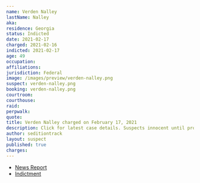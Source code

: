 ```yaml
---
name: Verden Nalley
lastName: Nalley
aka:
residence: Georgia
status: Indicted
date: 2021-02-17
charged: 2021-02-16
indicted: 2021-02-17
age: 49
occupation:
affiliations:
jurisdiction: Federal
image: /images/preview/verden-nalley.png
suspect: verden-nalley.png
booking: verden-nalley.png
courtroom:
courthouse:
raid:
perpwalk:
quote:
title: Verden Nalley charged on February 17, 2021
description: Click for latest case details. Suspects innocent until proven guilty.
author: seditiontrack
layout: suspect
published: true
charges:
---
```


- [News Report](https://www.wfmynews2.com/article/news/crime/man-from-buford-arrested-in-connection-to-capitol-riots/85-df3e85f9-6889-46fd-bd92-bd558eb8f5b7)
- [Indictment](https://extremism.gwu.edu/sites/g/files/zaxdzs2191/f/Calhoun%20and%20Nalley%20Indictment.pdf)
